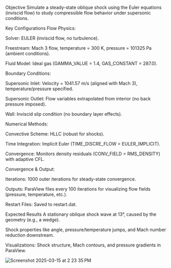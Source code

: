Objective
Simulate a steady-state oblique shock using the Euler equations (inviscid flow) to study compressible flow behavior under supersonic conditions.

Key Configurations
Flow Physics:

Solver: EULER (inviscid flow, no turbulence).

Freestream: Mach 3 flow, temperature = 300 K, pressure = 101325 Pa (ambient conditions).

Fluid Model: Ideal gas (GAMMA_VALUE = 1.4, GAS_CONSTANT = 287.0).

Boundary Conditions:

Supersonic Inlet: Velocity = 1041.57 m/s (aligned with Mach 3), temperature/pressure specified.

Supersonic Outlet: Flow variables extrapolated from interior (no back pressure imposed).

Wall: Inviscid slip condition (no boundary layer effects).

Numerical Methods:

Convective Scheme: HLLC (robust for shocks).

Time Integration: Implicit Euler (TIME_DISCRE_FLOW = EULER_IMPLICIT).

Convergence: Monitors density residuals (CONV_FIELD = RMS_DENSITY) with adaptive CFL.

Convergence & Output:

Iterations: 1000 outer iterations for steady-state convergence.

Outputs: ParaView files every 100 iterations for visualizing flow fields (pressure, temperature, etc.).

Restart Files: Saved to restart.dat.

Expected Results
A stationary oblique shock wave at 13°, caused by the geometry (e.g., a wedge).

Shock properties like angle, pressure/temperature jumps, and Mach number reduction downstream.

Visualizations: Shock structure, Mach contours, and pressure gradients in ParaView.

![Screenshot 2025-03-15 at 2 23 35 PM](https://github.com/user-attachments/assets/a7335630-bd62-40ad-bae6-7c0e49a10bf2)
